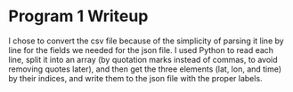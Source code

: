 # Program 1 Writeup 
I chose to convert the csv file because of the simplicity of parsing it line by line for the fields 
we needed for the json file.  I used Python to read each line, split it into an array (by quotation 
marks instead of commas, to avoid removing quotes later), and then get the three elements (lat, lon,
and time) by their indices, and write them to the json file with the proper labels.
